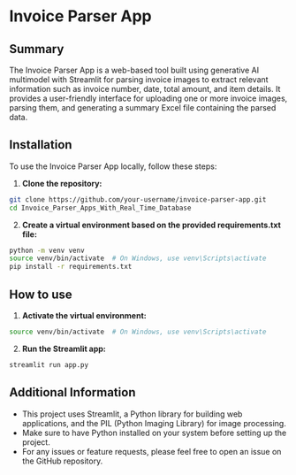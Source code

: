 # Invoice Parser App

## Summary

The Invoice Parser App is a web-based tool built using generative AI multimodel with Streamlit for parsing invoice images to extract relevant information such as invoice number, date, total amount, and item details. It provides a user-friendly interface for uploading one or more invoice images, parsing them, and generating a summary Excel file containing the parsed data.


## Installation

To use the Invoice Parser App locally, follow these steps:

1. **Clone the repository:**

```bash
git clone https://github.com/your-username/invoice-parser-app.git
cd Invoice_Parser_Apps_With_Real_Time_Database
```

2. **Create a virtual environment based on the provided requirements.txt file:**

```bash
python -m venv venv
source venv/bin/activate  # On Windows, use venv\Scripts\activate
pip install -r requirements.txt
```

## How to use

1. **Activate the virtual environment:**

```bash
source venv/bin/activate  # On Windows, use venv\Scripts\activate
```

2. **Run the Streamlit app:**

```bash
streamlit run app.py
```

## Additional Information
* This project uses Streamlit, a Python library for building web applications, and the PIL (Python Imaging Library) for image processing.
* Make sure to have Python installed on your system before setting up the project.
* For any issues or feature requests, please feel free to open an issue on the GitHub repository.
